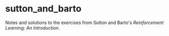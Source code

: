 # sutton_and_barto
Notes and solutions to the exercises from Sutton and Barto's *Reinforcement Learning: An Introduction*.
